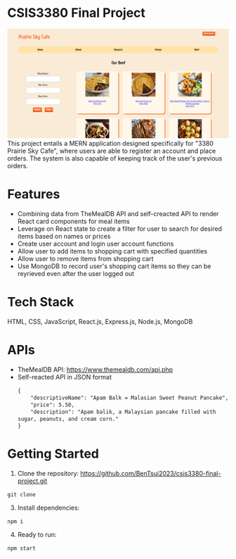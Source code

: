 # CSIS3380 Final Project
<img src="./doc/project_preview.png"  style="width: 700px">
This project entails a MERN application designed specifically for "3380 Prairie Sky Cafe", where users are able to register an account and place orders. The system is also capable of keeping track of the user's previous orders.

# Features
- Combining data from TheMealDB API and self-creacted API to render React card components for meal items
- Leverage on React state to create a filter for user to search for desired items based on names or prices
- Create user account and login user account functions
- Allow user to add items to shopping cart with specified quantities
- Allow user to remove items from shopping cart
- Use MongoDB to record user's shopping cart items so they can be reyrieved even after the user logged out

# Tech Stack

HTML, CSS, JavaScript, React.js, Express.js, Node.js, MongoDB

# APIs

- TheMealDB API: https://www.themealdb.com/api.php
- Self-reacted API in JSON format
  ```
  {
      "descriptiveName": "Apam Balk = Malasian Sweet Peanut Pancake",
      "price": 5.50,
      "description": "Apam balik, a Malaysian pancake filled with sugar, peanuts, and cream corn."
  }
  ```

# Getting Started

1. Clone the repository: https://github.com/BenTsui2023/csis3380-final-project.git

```
git clone 
```

3. Install dependencies:

```
npm i
```

4. Ready to run:

```
npm start
```
